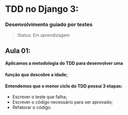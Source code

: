 # TDD no Django 3: 
### Desenvolvimento guiado por testes

> Status: Em aprendizagem

## Aula 01: 

#### Aplicamos a metodologia do TDD para desenvolver uma 
#### função que descobre a idade;

#### Entendemos que o menor ciclo do TDD possui 3 etapas: 
- Escrever o teste que falha; 
- Escrever o código necessário para ser aprovado;
- Refatorar o código.


